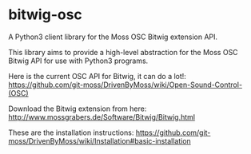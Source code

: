# bitwig-osc
A Python3 client library for the Moss OSC Bitwig extension API.

This library aims to provide a high-level abstraction for the Moss OSC Bitwig API for use with Python3 programs.

Here is the current OSC API for Bitwig, it can do a lot!: https://github.com/git-moss/DrivenByMoss/wiki/Open-Sound-Control-(OSC)

Download the Bitwig extension from here: http://www.mossgrabers.de/Software/Bitwig/Bitwig.html

These are the installation instructions: https://github.com/git-moss/DrivenByMoss/wiki/Installation#basic-installation
